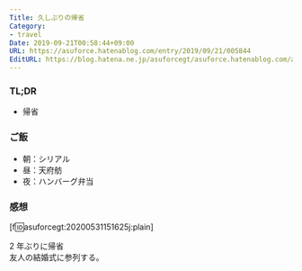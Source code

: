 ```yaml
---
Title: 久しぶりの帰省
Category:
- travel
Date: 2019-09-21T00:58:44+09:00
URL: https://asuforce.hatenablog.com/entry/2019/09/21/005844
EditURL: https://blog.hatena.ne.jp/asuforcegt/asuforce.hatenablog.com/atom/entry/26006613437328577
---
```


### TL;DR

- 帰省

### ご飯

- 朝：シリアル
- 昼：天府舫
- 夜：ハンバーグ弁当

###  感想

[f:id:asuforcegt:20200531151625j:plain]

2 年ぶりに帰省  
友人の結婚式に参列する。
